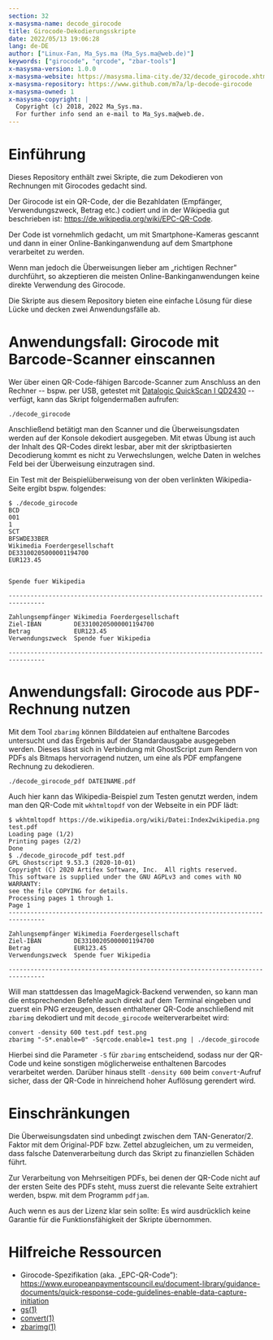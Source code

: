 ```yaml
---
section: 32
x-masysma-name: decode_girocode
title: Girocode-Dekodierungsskripte
date: 2022/05/13 19:06:28
lang: de-DE
author: ["Linux-Fan, Ma_Sys.ma (Ma_Sys.ma@web.de)"]
keywords: ["girocode", "qrcode", "zbar-tools"]
x-masysma-version: 1.0.0
x-masysma-website: https://masysma.lima-city.de/32/decode_girocode.xhtml
x-masysma-repository: https://www.github.com/m7a/lp-decode-girocode
x-masysma-owned: 1
x-masysma-copyright: |
  Copyright (c) 2018, 2022 Ma_Sys.ma.
  For further info send an e-mail to Ma_Sys.ma@web.de.
---
```

Einführung
==========

Dieses Repository enthält zwei Skripte, die zum Dekodieren von Rechnungen mit
Girocodes gedacht sind.

Der Girocode ist ein QR-Code, der die Bezahldaten (Empfänger, Verwendungszweck,
Betrag etc.) codiert und in der Wikipedia gut beschrieben ist:
<https://de.wikipedia.org/wiki/EPC-QR-Code>.

Der Code ist vornehmlich gedacht, um mit Smartphone-Kameras gescannt und
dann in einer Online-Bankinganwendung auf dem Smartphone verarbeitet zu werden.

Wenn man jedoch die Überweisungen lieber am „richtigen Rechner” durchführt, so
akzeptieren die meisten Online-Bankinganwendungen keine direkte Verwendung des
Girocode.

Die Skripte aus diesem Repository bieten eine einfache Lösung für diese Lücke
und decken zwei Anwendungsfälle ab.

Anwendungsfall: Girocode mit Barcode-Scanner einscannen
=======================================================

Wer über einen QR-Code-fähigen Barcode-Scanner zum Anschluss an den Rechner
-- bspw. per USB, getestet mit [Datalogic QuickScan I QD2430](https://www.conrad.de/de/p/datalogic-quickscan-i-qd2430-barcode-scanner-kabelgebunden-1d-2d-imager-schwarz-hand-scanner-usb-1308800.html) --
verfügt, kann das Skript folgendermaßen aufrufen:

	./decode_girocode

Anschließend betätigt man den Scanner und die Überweisungsdaten werden auf
der Konsole dekodiert ausgegeben. Mit etwas Übung ist auch der Inhalt des
QR-Codes direkt lesbar, aber mit der skriptbasierten Decodierung kommt es nicht
zu Verwechslungen, welche Daten in welches Feld bei der Überweisung einzutragen
sind.

Ein Test mit der Beispielüberweisung von der oben verlinkten Wikipedia-Seite
ergibt bspw. folgendes:

~~~
$ ./decode_girocode
BCD
001
1
SCT
BFSWDE33BER
Wikimedia Foerdergesellschaft
DE33100205000001194700
EUR123.45


Spende fuer Wikipedia

--------------------------------------------------------------------------------

Zahlungsempfänger Wikimedia Foerdergesellschaft
Ziel-IBAN         DE33100205000001194700
Betrag            EUR123.45
Verwendungszweck  Spende fuer Wikipedia

--------------------------------------------------------------------------------
~~~

Anwendungsfall: Girocode aus PDF-Rechnung nutzen
================================================

Mit dem Tool `zbarimg` können Bilddateien auf enthaltene Barcodes untersucht
und das Ergebnis auf der Standardausgabe ausgegeben werden. Dieses lässt sich
in Verbindung mit GhostScript zum Rendern von PDFs als Bitmaps hervorragend
nutzen, um eine als PDF empfangene Rechnung zu dekodieren.

	./decode_girocode_pdf DATEINAME.pdf

Auch hier kann das Wikipedia-Beispiel zum Testen genutzt werden, indem man den
QR-Code mit `wkhtmltopdf` von der Webseite in ein PDF lädt:

~~~
$ wkhtmltopdf https://de.wikipedia.org/wiki/Datei:Index2wikipedia.png test.pdf
Loading page (1/2)
Printing pages (2/2)
Done
$ ./decode_girocode_pdf test.pdf
GPL Ghostscript 9.53.3 (2020-10-01)
Copyright (C) 2020 Artifex Software, Inc.  All rights reserved.
This software is supplied under the GNU AGPLv3 and comes with NO WARRANTY:
see the file COPYING for details.
Processing pages 1 through 1.
Page 1
--------------------------------------------------------------------------------

Zahlungsempfänger Wikimedia Foerdergesellschaft
Ziel-IBAN         DE33100205000001194700
Betrag            EUR123.45
Verwendungszweck  Spende fuer Wikipedia

--------------------------------------------------------------------------------
~~~

Will man stattdessen das ImageMagick-Backend verwenden, so kann man die
entsprechenden Befehle auch direkt auf dem Terminal eingeben und zuerst ein
PNG erzeugen, dessen enthaltener QR-Code anschließend mit `zbarimg` dekodiert
und mit `decode_girocode` weiterverarbeitet wird:

	convert -density 600 test.pdf test.png
	zbarimg "-S*.enable=0" -Sqrcode.enable=1 test.png | ./decode_girocode

Hierbei sind die Parameter `-S` für `zbarimg` entscheidend, sodass nur der
QR-Code und keine sonstigen möglicherweise enthaltenen Barcodes verarbeitet
werden. Darüber hinaus stellt `-density 600` beim `convert`-Aufruf sicher, dass
der QR-Code in hinreichend hoher Auflösung gerendert wird.

Einschränkungen
===============

Die Überweisungsdaten sind unbedingt zwischen dem TAN-Generator/2. Faktor mit
dem Original-PDF bzw. Zettel abzugleichen, um zu vermeiden, dass falsche
Datenverarbeitung durch das Skript zu finanziellen Schäden führt.

Zur Verarbeitung von Mehrseitigen PDFs, bei denen der QR-Code nicht auf der
ersten Seite des PDFs steht, muss zuerst die relevante Seite extrahiert werden,
bspw. mit dem Programm `pdfjam`.

Auch wenn es aus der Lizenz klar sein sollte: Es wird ausdrücklich keine
Garantie für die Funktionsfähigkeit der Skripte übernommen.

Hilfreiche Ressourcen
=====================

 * Girocode-Spezifikation (aka. „EPC-QR-Code”):
   <https://www.europeanpaymentscouncil.eu/document-library/guidance-documents/quick-response-code-guidelines-enable-data-capture-initiation>
 * [gs(1)](https://manpages.debian.org/bullseye/ghostscript/gs.1.en.html)
 * [convert(1)](https://manpages.debian.org/bullseye/graphicsmagick-imagemagick-compat/convert.1.en.html)
 * [zbarimg(1)](https://manpages.debian.org/bullseye/zbar-tools/zbarimg.1.en.html)
